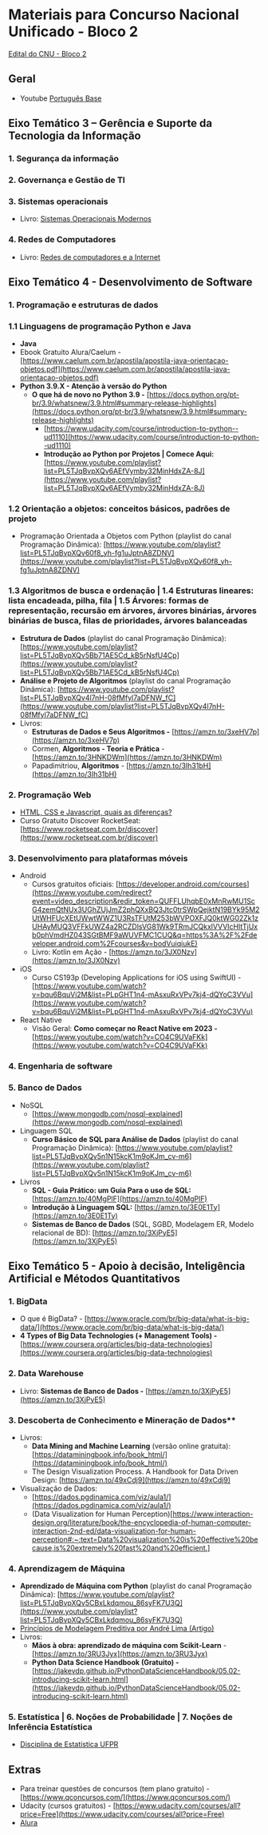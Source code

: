 # Materiais para Concurso Nacional Unificado - Bloco 2

[Edital do CNU - Bloco 2](https://www.gov.br/gestao/pt-br/concursonacional/editais/edital-cpnu-bloco-2-10jan2024.pdf)

## Geral
- Youtube [Português Base](https://www.youtube.com/watch?v=pGY4-Ip2Q_k&t=3384s)

## Eixo Temático 3 – Gerência e Suporte da Tecnologia da Informação

### 1. Segurança da informação


### 2. Governança e Gestão de TI


### 3. Sistemas operacionais
- Livro: [Sistemas Operacionais Modernos](https://amzn.to/3tU9lS3)

### 4. Redes de Computadores
- Livro: [Redes de computadores e a Internet](https://amzn.to/420A5Ns)

## Eixo Temático 4 - Desenvolvimento de Software

### 1. Programação e estruturas de dados

### 1.1 Linguagens de programação Python e Java
- **Java**
- Ebook Gratuito Alura/Caelum - [https://www.caelum.com.br/apostila/apostila-java-orientacao-objetos.pdf](https://www.caelum.com.br/apostila/apostila-java-orientacao-objetos.pdf)
- **Python 3.9.X - Atenção à versão do Python**
  - **O que há de novo no Python 3.9 -** [https://docs.python.org/pt-br/3.9/whatsnew/3.9.html#summary-release-highlights](https://docs.python.org/pt-br/3.9/whatsnew/3.9.html#summary-release-highlights)
    - [https://www.udacity.com/course/introduction-to-python--ud1110](https://www.udacity.com/course/introduction-to-python--ud1110)
    - **Introdução ao Python por Projetos | Comece Aqui:** [https://www.youtube.com/playlist?list=PL5TJqBvpXQv6AEfVymby32MinHdxZA-8J](https://www.youtube.com/playlist?list=PL5TJqBvpXQv6AEfVymby32MinHdxZA-8J)

### 1.2 Orientação a objetos: conceitos básicos, padrões de projeto
- Programação Orientada a Objetos com Python (playlist do canal Programação Dinâmica): [https://www.youtube.com/playlist?list=PL5TJqBvpXQv60f8_yh-fg1uJptnA8ZDNV](https://www.youtube.com/playlist?list=PL5TJqBvpXQv60f8_yh-fg1uJptnA8ZDNV)

### 1.3 Algoritmos de busca e ordenação | 1.4 Estruturas lineares: lista encadeada, pilha, fila | 1.5 Árvores: formas de representação, recursão em árvores, árvores binárias, árvores binárias de busca, filas de prioridades, árvores balanceadas
- **Estrutura de Dados** (playlist do canal Programação Dinâmica): [https://www.youtube.com/playlist?list=PL5TJqBvpXQv5Bb71AE5Cd_kB5rNsfU4Cp](https://www.youtube.com/playlist?list=PL5TJqBvpXQv5Bb71AE5Cd_kB5rNsfU4Cp)
- **Análise e Projeto de Algoritmos** (playlist do canal Programação Dinâmica): [https://www.youtube.com/playlist?list=PL5TJqBvpXQv4l7nH-08fMfyl7aDFNW_fC](https://www.youtube.com/playlist?list=PL5TJqBvpXQv4l7nH-08fMfyl7aDFNW_fC)
- Livros:
  - **Estruturas de Dados e Seus Algoritmos -** [https://amzn.to/3xeHV7p](https://amzn.to/3xeHV7p)
  - Cormen, **Algoritmos - Teoria e Prática** - [https://amzn.to/3HNKDWm](https://amzn.to/3HNKDWm)
  - Papadimitriou, **Algoritmos** - [https://amzn.to/3Ih31bH](https://amzn.to/3Ih31bH)

### 2. Programação Web
- [HTML, CSS e Javascript, quais as diferenças?](https://www.alura.com.br/artigos/html-css-e-js-definicoes)
- Curso Gratuito Discover RocketSeat: [https://www.rocketseat.com.br/discover](https://www.rocketseat.com.br/discover)
    
### 3. Desenvolvimento para plataformas móveis
- Android
    - Cursos gratuitos oficiais: [https://developer.android.com/courses](https://www.youtube.com/redirect?event=video_description&redir_token=QUFFLUhqbE0xMnRwMU1ScG4zemQtNUx3UGhZUjJmZ2phQXxBQ3Jtc0trSWpQejktN19BYk95M2UtWHFUcXEtUWwtWWZ1U3RsTFUtM253bWVPOXFJQ0ktWG02Zk1zUHAyMUQ3VFFkUWZ4a2RCZDlsVG81Wk9TRmJCQkxlVVVIcHltTjUxb0phVmdHZ043SGtBMF9aWUVFMC1CUQ&q=https%3A%2F%2Fdeveloper.android.com%2Fcourses&v=bodVuiqiukE)
    - Livro: Kotlin em Ação - [https://amzn.to/3JX0Nzv](https://amzn.to/3JX0Nzv)
- iOS
  - Curso CS193p (Developing Applications for iOS using SwiftUI) - [https://www.youtube.com/watch?v=bqu6BquVi2M&list=PLpGHT1n4-mAsxuRxVPv7kj4-dQYoC3VVu](https://www.youtube.com/watch?v=bqu6BquVi2M&list=PLpGHT1n4-mAsxuRxVPv7kj4-dQYoC3VVu)
- React Native
    - Visão Geral: ****Como começar no React Native em 2023 -**** [https://www.youtube.com/watch?v=CO4C9UVaFKk](https://www.youtube.com/watch?v=CO4C9UVaFKk)

### 4. Engenharia de software


### 5. Banco de Dados
- NoSQL
  - [https://www.mongodb.com/nosql-explained](https://www.mongodb.com/nosql-explained)
- Linguagem SQL
    - **Curso Básico de SQL para Análise de Dados** (playlist do canal Programação Dinâmica): [https://www.youtube.com/playlist?list=PL5TJqBvpXQv5n1N15kcK1m9oKJm_cv-m6](https://www.youtube.com/playlist?list=PL5TJqBvpXQv5n1N15kcK1m9oKJm_cv-m6)
- Livros
  - **SQL - Guia Prático: um Guia Para o uso de SQL:** [https://amzn.to/40MgPlF](https://amzn.to/40MgPlF)
  - **Introdução à Linguagem SQL:** [https://amzn.to/3E0E1Ty](https://amzn.to/3E0E1Ty)
  - **Sistemas de Banco de Dados** (SQL, SGBD, Modelagem ER, Modelo relacional de BD):  [https://amzn.to/3XjPyE5](https://amzn.to/3XjPyE5)


## Eixo Temático 5 - Apoio à decisão, Inteligência Artificial e Métodos Quantitativos

### 1. BigData
- O que é BigData? - [https://www.oracle.com/br/big-data/what-is-big-data/](https://www.oracle.com/br/big-data/what-is-big-data/)
- ****4 Types of Big Data Technologies (+ Management Tools) -**** [https://www.coursera.org/articles/big-data-technologies](https://www.coursera.org/articles/big-data-technologies)

### 2. Data Warehouse
- Livro: **Sistemas de Banco de Dados -**  [https://amzn.to/3XjPyE5](https://amzn.to/3XjPyE5)
    
### 3. Descoberta de Conhecimento e Mineração de Dados**
- Livros:
  - **Data Mining and Machine Learning** (versão online gratuita): [https://dataminingbook.info/book_html/](https://dataminingbook.info/book_html/)
  - The Design Visualization Process. A Handbook for Data Driven Design: [https://amzn.to/49xCdj9](https://amzn.to/49xCdj9)
- Visualização de Dados:
  - [https://dados.pgdinamica.com/viz/aula1/](https://dados.pgdinamica.com/viz/aula1/)
  - (Data Visualization for Human Perception)[https://www.interaction-design.org/literature/book/the-encyclopedia-of-human-computer-interaction-2nd-ed/data-visualization-for-human-perception#:~:text=Data%20visualization%20is%20effective%20because,is%20extremely%20fast%20and%20efficient.]    


### 4. Aprendizagem de Máquina
- **Aprendizado de Máquina com Python** (playlist do canal Programação Dinâmica): [https://www.youtube.com/playlist?list=PL5TJqBvpXQv5CBxLkdqmou_86syFK7U3Q](https://www.youtube.com/playlist?list=PL5TJqBvpXQv5CBxLkdqmou_86syFK7U3Q)
- [Princípios de Modelagem Preditiva por André Lima (Artigo)](https://andlima.github.io/principios-preditiva)
- Livros:
  - **Mãos à obra: aprendizado de máquina com Scikit-Learn** -  [https://amzn.to/3RU3Jyx](https://amzn.to/3RU3Jyx)
  - ****Python Data Science Handbook (Gratuito) -**** [https://jakevdp.github.io/PythonDataScienceHandbook/05.02-introducing-scikit-learn.html](https://jakevdp.github.io/PythonDataScienceHandbook/05.02-introducing-scikit-learn.html)

### 5. Estatística | 6. Noções de Probabilidade | 7. Noções de Inferência Estatística
- [Disciplina de Estatística UFPR](https://www.youtube.com/watch?v=5KPIwXWizCA&list=PLQcLb-PUD9WNZnVBYDKEonioyJw3nEaOM)

## Extras
- Para treinar questões de concursos (tem plano gratuito) - [https://www.qconcursos.com/](https://www.qconcursos.com/)
- Udacity (cursos gratuitos) - [https://www.udacity.com/courses/all?price=Free](https://www.udacity.com/courses/all?price=Free)
- [Alura](https://vai.pgdinamica.com/alura)
